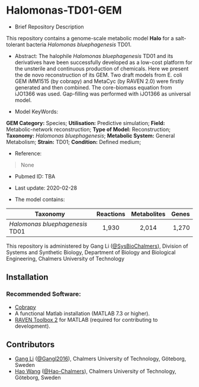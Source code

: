# Halomonas-TD01-GEM

- Brief Repository Description

This repository contains a genome-scale metabolic model **Halo** for a salt-tolerant bacteria _Halomonas bluephagenesis_ TD01.

- Abstract:
The halophile _Halomonas bluephagenesis_ TD01 and its derivatives have been successfully developed as a low-cost platform for the unsterile and continuous production of chemicals. Here we present the de novo reconstruction of its GEM. Two draft models from E. coli GEM iMM1515 (by cobrapy) and MetaCyc (by RAVEN 2.0) were firstly generated and then combined. The core-biomass equation from iJO1366
was used. Gap-filling was performed with iJO1366 as universal model.

- Model KeyWords:

**GEM Category:** Species; **Utilisation:** Predictive simulation; **Field:** Metabolic-network reconstruction; **Type of Model:** Reconstruction; **Taxonomy:** _Halomonas bluephagenesis_; **Metabolic System:** General Metabolism; **Strain:** TD01; **Condition:** Defined medium;

- Reference:
> None

- Pubmed ID: TBA

- Last update: 2020-02-28

- The model contains:

| Taxonomy | Reactions | Metabolites| Genes |
| ------------- |:-------------:|:-------------:|-----:|
| _Halomonas bluephagenesis_ TD01 | 1,930 | 2,014 | 1,270 |

This repository is administered by Gang Li ([@SysBioChalmers](https://github.com/SysBioChalmers)), Division of Systems and Synthetic Biology, Department of Biology and Biological Engineering, Chalmers University of Technology

## Installation

### Recommended Software:
* [Cobrapy](https://github.com/opencobra/cobrapy)
* A functional Matlab installation (MATLAB 7.3 or higher).
* [RAVEN Toolbox 2](https://github.com/SysBioChalmers/RAVEN) for MATLAB (required for contributing to development).

## Contributors
* [Gang Li](https://www.chalmers.se/en/staff/Pages/gangl.aspx) ([@Gangl2016](https://github.com/Gangl2016)), Chalmers University of Technology, Göteborg, Sweden
* [Hao Wang](https://www.chalmers.se/en/staff/Pages/hao-wang.aspx) ([@Hao-Chalmers](https://github.com/Hao-Chalmers)), Chalmers University of Technology, Göteborg, Sweden
